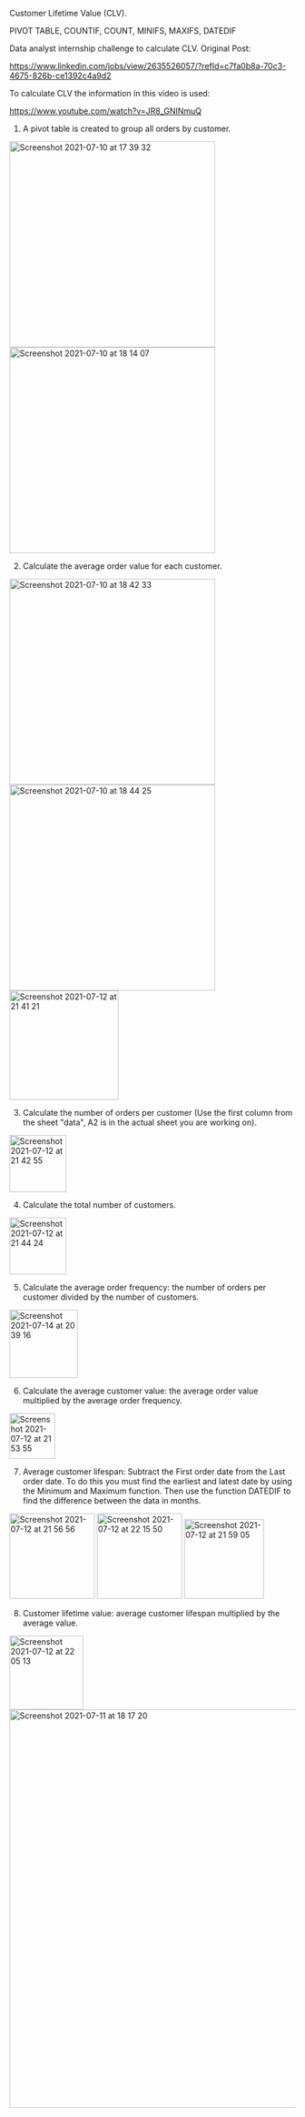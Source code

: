Customer Lifetime Value (CLV). 

PIVOT TABLE, COUNTIF, COUNT, MINIFS, MAXIFS, DATEDIF


Data analyst internship challenge to calculate CLV. Original Post:

https://www.linkedin.com/jobs/view/2635526057/?refId=c7fa0b8a-70c3-4675-826b-ce1392c4a9d2

To calculate CLV the information in this video is used: 

https://www.youtube.com/watch?v=JR8_GNINmuQ


1. A pivot table is created to group all orders by customer. 

<img width="362" alt="Screenshot 2021-07-10 at 17 39 32" src="https://user-images.githubusercontent.com/87210577/125171134-7d6e4280-e1aa-11eb-8396-b5c2777fb332.png">


<img width="362" alt="Screenshot 2021-07-10 at 18 14 07" src="https://user-images.githubusercontent.com/87210577/125171168-a8589680-e1aa-11eb-87f3-96300678141a.png">

2. Calculate the average order value for each customer.

<img width="362" alt="Screenshot 2021-07-10 at 18 42 33" src="https://user-images.githubusercontent.com/87210577/125171895-9f69c400-e1ae-11eb-9042-75c8bdea8267.png">

<img width="362" alt="Screenshot 2021-07-10 at 18 44 25" src="https://user-images.githubusercontent.com/87210577/125171956-e0fa6f00-e1ae-11eb-8bb9-80fba3e86028.png">

<img width="192" alt="Screenshot 2021-07-12 at 21 41 21" src="https://user-images.githubusercontent.com/87210577/125353051-f5c73600-e359-11eb-9ada-cad278bb1ba8.png">

3. Calculate the number of orders per customer (Use the first column from the sheet "data", A2 is in the actual sheet you are working on).

<img width="100" alt="Screenshot 2021-07-12 at 21 42 55" src="https://user-images.githubusercontent.com/87210577/125353215-28712e80-e35a-11eb-9c83-e0bbd3f44aee.png">

4. Calculate the total number of customers.

<img width="100" alt="Screenshot 2021-07-12 at 21 44 24" src="https://user-images.githubusercontent.com/87210577/125353347-58203680-e35a-11eb-9a50-8facdc79e840.png">


5. Calculate the average order frequency: the number of orders per customer divided by the number of customers.

<img width="120" alt="Screenshot 2021-07-14 at 20 39 16" src="https://user-images.githubusercontent.com/87210577/125682751-5daea08b-9d5b-436d-ac99-ad1d05b249ca.png">


6. Calculate the average customer value: the average order value multiplied by the average order frequency.

<img width="80" alt="Screenshot 2021-07-12 at 21 53 55" src="https://user-images.githubusercontent.com/87210577/125354440-b863a800-e35b-11eb-9af0-c5572761b2ae.png">


7. Average customer lifespan: Subtract the First order date from the Last order date. To do this you must find the earliest and latest date by using the Minimum and Maximum function. Then use the function DATEDIF to find the difference between the data in months. 

<img width="150" alt="Screenshot 2021-07-12 at 21 56 56" src="https://user-images.githubusercontent.com/87210577/125354768-185a4e80-e35c-11eb-9f0c-d37a7d5dbc8f.png">

<img width="150" alt="Screenshot 2021-07-12 at 22 15 50" src="https://user-images.githubusercontent.com/87210577/125356904-c666f800-e35e-11eb-8225-44e3aaeff4e0.png">


<img width="140" alt="Screenshot 2021-07-12 at 21 59 05" src="https://user-images.githubusercontent.com/87210577/125355034-6b340600-e35c-11eb-8891-65350bbec8e5.png">

8. Customer lifetime value: average customer lifespan multiplied by the average value.

<img width="130" alt="Screenshot 2021-07-12 at 22 05 13" src="https://user-images.githubusercontent.com/87210577/125355729-44c29a80-e35d-11eb-8a8f-9d5625c98273.png">


<img width="700" alt="Screenshot 2021-07-11 at 18 17 20" src="https://user-images.githubusercontent.com/87210577/125355819-628fff80-e35d-11eb-8c64-917876ba6864.png">


